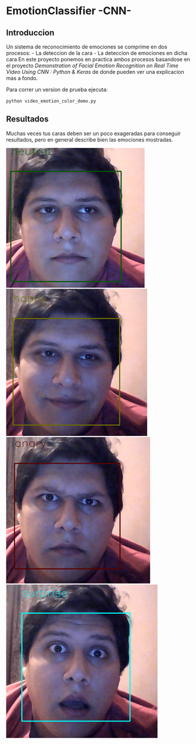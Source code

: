 # EmotionClassifier -CNN-

## Introduccion
Un sistema de reconocimiento de emociones se comprime en dos procesos:
    - La deteccion de la cara
    - La deteccion de emociones en dicha cara
En este proyecto ponemos en practica ambos procesos basandose en el proyecto *Demonstration of Facial Emotion Recognition on Real Time Video Using CNN : Python & Keras*
de donde pueden ver una explicacion mas a fondo.

Para correr un version de prueba ejecuta:
```
python video_emotion_color_demo.py
```

## Resultados
Muchas veces tus caras deben ser un poco exageradas para conseguir resultados, pero en general describe bien las emociones mostradas.

![alt tag](images/neutral.png)
![alt tag](images/happy.png)
![alt tag](images/angry.png)
![alt tag](images/suprise.png)


